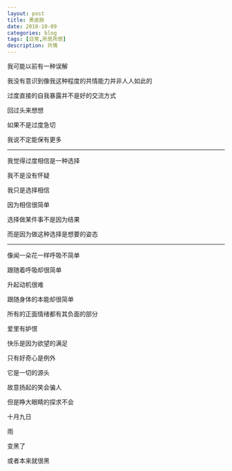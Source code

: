 ```yaml
---
layout: post
title: 黑皮肤
date: 2018-10-09
categories: blog
tags: [日常,所思所想]
description: 共情
---
```


我可能以前有一种误解

我没有意识到像我这种程度的共情能力并非人人如此的

过度直接的自我暴露并不是好的交流方式

回过头来想想

如果不是过度急切

我说不定能保有更多

------

我觉得过度相信是一种选择

我不是没有怀疑

我只是选择相信

因为相信很简单

选择做某件事不是因为结果

而是因为做这种选择是想要的姿态

------

像闻一朵花一样呼吸不简单

跟随着呼吸却很简单

升起动机很难

跟随身体的本能却很简单

所有的正面情绪都有其负面的部分

爱里有妒恨

快乐是因为欲望的满足

只有好奇心是例外

它是一切的源头

故意扬起的笑会骗人

但是睁大眼睛的探求不会

十月九日

雨

变黑了

或者本来就很黑

